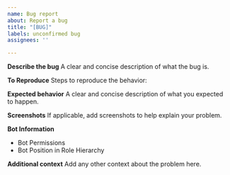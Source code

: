 ```yaml
---
name: Bug report
about: Report a bug
title: "[BUG]"
labels: unconfirmed bug
assignees: ''

---
```


**Describe the bug**
A clear and concise description of what the bug is.

**To Reproduce**
Steps to reproduce the behavior:

**Expected behavior**
A clear and concise description of what you expected to happen.

**Screenshots**
If applicable, add screenshots to help explain your problem.

**Bot Information**
- Bot Permissions
- Bot Position in Role Hierarchy

**Additional context**
Add any other context about the problem here.
